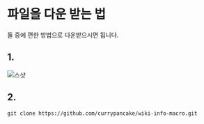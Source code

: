 # 파일을 다운 받는 법

둘 중에 편한 방법으로 다운받으시면 됩니다.

## 1. 
![스샷](https://github.com/currypancake/html-macro/blob/master/files/%EC%8A%A4%EC%83%B7.png)

## 2. 
```
git clone https://github.com/currypancake/wiki-info-macro.git
```